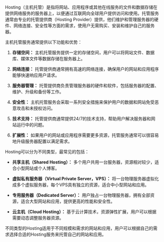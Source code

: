 Hosting（主机托管）是指将网站、应用程序或其他在线服务的文件和数据存储在提供网络服务的服务器上，以便通过互联网向全球用户提供访问和使用。托管服务通常由专业的托管提供商（Hosting Provider）提供，他们维护和管理服务器的硬件、网络连接、安全性等方面的需求，使用户无需购买、安装和维护自己的服务器。

主机托管服务通常提供以下功能和优势：

1. **存储空间：** 主机托管服务提供一定的存储空间，用户可以将网站文件、数据库、媒体文件等数据存储在服务器上。

2. **网络连接：** 托管提供商通常拥有高速的网络连接，确保用户的网站和应用程序能够快速响应用户请求。

3. **服务器管理：** 托管提供商负责管理服务器的硬件和软件，包括服务器的配置、维护、升级和备份等工作。

4. **安全性：** 主机托管服务会采取一系列安全措施来保护用户的数据和网站免受恶意攻击和未授权访问。

5. **技术支持：** 托管提供商通常提供24/7的技术支持，帮助用户解决服务器和网站运行中的问题。

6. **扩展性：** 如果用户的网站或应用程序需要更多资源，托管服务通常可以很容易地升级服务器配置以满足需求。

Hosting可以分为不同类型，最常见的包括：

- **共享主机（Shared Hosting）：** 多个用户共用一台服务器，资源相对较少，适合小型网站或个人博客。

- **虚拟私有服务器（Virtual Private Server，VPS）：** 将一台物理服务器虚拟化成多个虚拟服务器，每个VPS具有独立的资源，适合中小型网站和应用。

- **专用服务器（Dedicated Server）：** 用户独占一台物理服务器，拥有全部资源，适合大型网站和应用，提供更高的性能和安全性。

- **云主机（Cloud Hosting）：** 基于云计算技术，资源弹性扩展，用户可以根据需要动态调整服务器资源。

不同类型的Hosting适用于不同规模和需求的网站和应用，用户可以根据自己的需求选择合适的Hosting服务来托管自己的网站和应用。